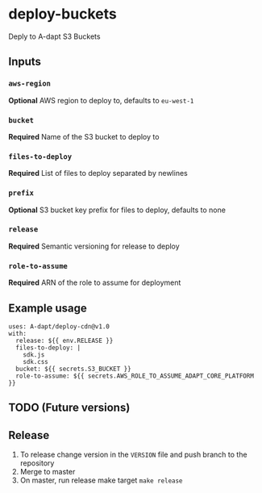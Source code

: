 # deploy-buckets

Deply to A-dapt S3 Buckets

## Inputs

### `aws-region`

**Optional** AWS region to deploy to, defaults to `eu-west-1`

### `bucket`

**Required** Name of the S3 bucket to deploy to

### `files-to-deploy`

**Required** List of files to deploy separated by newlines

### `prefix`

**Optional** S3 bucket key prefix for files to deploy, defaults to none

### `release`

**Required** Semantic versioning for release to deploy

### `role-to-assume`

**Required** ARN of the role to assume for deployment

## Example usage

```
uses: A-dapt/deploy-cdn@v1.0
with:
  release: ${{ env.RELEASE }}
  files-to-deploy: |
    sdk.js
    sdk.css
  bucket: ${{ secrets.S3_BUCKET }}
  role-to-assume: ${{ secrets.AWS_ROLE_TO_ASSUME_ADAPT_CORE_PLATFORM }}
```

## TODO (Future versions)

## Release

1. To release change version in the `VERSION` file and push branch to the repository
2. Merge to master
3. On master, run release make target `make release`
